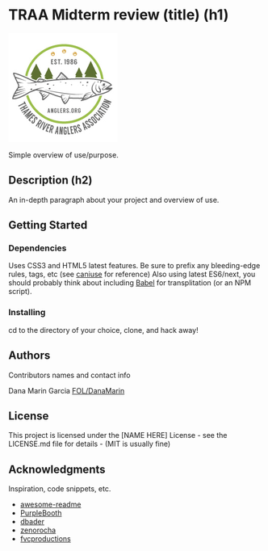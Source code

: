 # TRAA Midterm review (title) (h1)
![TRAA LOGO](images/traa_logo.jpg)

Simple overview of use/purpose.

## Description (h2)

An in-depth paragraph about your project and overview of use.

## Getting Started

### Dependencies

Uses CSS3 and HTML5 latest features. Be sure to prefix any bleeding-edge rules, tags, etc (see [caniuse](https://caniuse.com/) for reference) Also using latest ES6/next, you should probably think about including [Babel](https://babeljs.io/) for transplitation (or an NPM script).

### Installing

cd to the directory of your choice, clone, and hack away!

## Authors

Contributors names and contact info

Dana Marin Garcia
[FOL/DanaMarin](https://www.fanshaweonline.ca/d2l/lp/profile/profile_edit.d2l?ou=29533)

## License

This project is licensed under the [NAME HERE] License - see the LICENSE.md file for details - (MIT is usually fine)

## Acknowledgments

Inspiration, code snippets, etc.
* [awesome-readme](https://github.com/matiassingers/awesome-readme)
* [PurpleBooth](https://gist.github.com/PurpleBooth/109311bb0361f32d87a2)
* [dbader](https://github.com/dbader/readme-template)
* [zenorocha](https://gist.github.com/zenorocha/4526327)
* [fvcproductions](https://gist.github.com/fvcproductions/1bfc2d4aecb01a834b46)